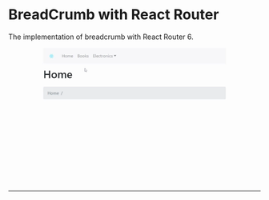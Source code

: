 # BreadCrumb with React Router

The implementation of breadcrumb with React Router 6.

![Demo](/demo/React-Router-Breadcrumb.gif)
